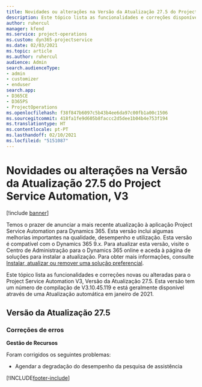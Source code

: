 ```yaml
---
title: Novidades ou alterações na Versão da Atualização 27.5 do Project Service Automation Hotfix, V3
description: Este tópico lista as funcionalidades e correções disponíveis no Project Service Automation V3, Versão da Atualização 27.5, Hotfix, V3.
author: ruhercul
manager: kfend
ms.service: project-operations
ms.custom: dyn365-projectservice
ms.date: 02/03/2021
ms.topic: article
ms.author: ruhercul
audience: Admin
search.audienceType:
- admin
- customizer
- enduser
search.app:
- D365CE
- D365PS
- ProjectOperations
ms.openlocfilehash: f38f847b6097c5b43b4ee6da97c00fb1a00c1506
ms.sourcegitcommit: 418fa1fe9d605b8faccc2d5dee1b04b4e753f194
ms.translationtype: HT
ms.contentlocale: pt-PT
ms.lasthandoff: 02/10/2021
ms.locfileid: "5151087"
---
```

# <a name="whats-new-or-changed-in-project-service-automation-update-release-275-v3"></a>Novidades ou alterações na Versão da Atualização 27.5 do Project Service Automation, V3

[!include [banner](../includes/psa-now-project-operations.md)]

Temos o prazer de anunciar a mais recente atualização à aplicação Project Service Automation para Dynamics 365. Esta versão inclui algumas melhorias importantes na qualidade, desempenho e utilização. Esta versão é compatível com o Dynamics 365 9.x. Para atualizar esta versão, visite o Centro de Administração para o Dynamics 365 online e aceda à página de soluções para instalar a atualização. Para obter mais informações, consulte [Instalar, atualizar ou remover uma solução preferencial](https://docs.microsoft.com/power-platform/admin/install-remove-preferred-solution).

Este tópico lista as funcionalidades e correções novas ou alteradas para o Project Service Automation V3, Versão da Atualização 27.5. Esta versão tem um número de compilação de V3.10.45.119 e está geralmente disponível através de uma Atualização automática em janeiro de 2021.

## <a name="update-release-275"></a>Versão da Atualização 27.5

### <a name="bug-fixes"></a>Correções de erros


**Gestão de Recursos**

Foram corrigidos os seguintes problemas:

- Agendar a degradação do desempenho da pesquisa de assistência


[!INCLUDE[footer-include](../includes/footer-banner.md)]